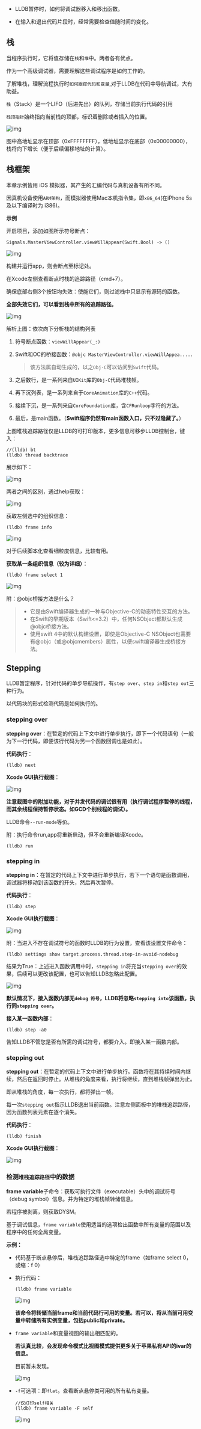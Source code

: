 * LLDB暂停时，如何将调试器移入和移出函数。

* 在输入和退出代码片段时，经常需要检查值随时间的变化。


## 栈

当程序执行时，它将值存储在`栈`和`堆`中。两者各有优点。

作为一个高级调试器，需要理解这些调试程序是如何工作的。

了解堆栈，理解流程执行时`如何跟踪代码和变量`,对于LLDB在代码中导航调试，大有助益。

`栈`（Stack）是一个LIFO（后进先出）的队列，存储当前执行代码的引用

`栈顶指针`始终指向当前栈的顶部，标识着删除或者插入的位置。

![img](imgs/6/000.png)

图中高地址显示在顶部（0xFFFFFFFF），低地址显示在底部（0x00000000），栈将向下增长（便于后续偏移地址的计算）。

## 栈框架


本章示例皆用 iOS 模拟器，其产生的汇编代码与真机设备有所不同。

因真机设备使用`ARM架构`，而模拟器使用Mac本机指令集，即`x86_64`(在iPhone 5s及以下编译时为 i386)。


**示例**

开启项目，添加如图所示符号断点：

```
Signals.MasterViewController.viewWillAppear(Swift.Bool) -> ()
```

![img](imgs/6/001.png)

构建并运行app，则会断点至标记处。


在Xcode左侧查看断点时栈的追踪路径（cmd+7）。

确保底部右侧3个按钮均失效：使能它们，则过滤栈中只显示有源码的函数。

**全部失效它们，可以看到栈中所有的追踪路径。**

![img](imgs/6/002.png)



解析上图：依次向下分析栈的结构列表

1. 符号断点函数：`viewWillAppear(_:)`
2. Swift和OC的桥接函数：`@objc MasterViewController.viewWillAppea.....`

	> 该方法属自动生成的，以之`Obj-C`可以访问到`Swift`代码。
3. 之后数行，是一系列来自`UIKit`库的`Obj-C`代码堆栈帧。
4. 再下沉列表，是一系列来自于`CoreAnimation`库的`C++`代码。
5. 接续下沉，是一系列来自`CoreFoundation`库，含`CFRunloop`字符的方法。
6. 最后，是main函数。（**Swift程序仍然有main函数入口，只不过隐藏了。**）


上图堆栈追踪路径仅是LLDB的可打印版本，更多信息可移步LLDB控制台，键入：

```
//(lldb) bt 
(lldb) thread backtrace
```

展示如下：

![img](imgs/6/003.png)

两者之间的区别，通过help获取：


![img](imgs/6/004.png)


获取左侧选中的组织信息：

```
(lldb) frame info
```

![img](imgs/6/005.png)


对于后续脚本化查看细粒度信息，比较有用。



**获取某一条组织信息（较为详细）：**

```
(lldb) frame select 1
```

![img](imgs/6/006.png)



附：@objc桥接方法是什么？

> * 它是由Swift编译器生成的一种与Objective-C的动态特性交互的方法。
> * 在Swift的早期版本（Swift<=3.2）中，任何NSObject都默认生成@objc桥接方法。
> * 使用swift 4中的默认构建设置，即使是Objective-C NSObject也需要有@objc（或@objcmembers）属性，以便swift编译器生成桥接方法。



## Stepping


LLDB暂定程序，针对代码的单步导航操作，有`step over`、`step in`和`step out`三种行为。

以代码块的形式检测代码是如何执行的。



### stepping over

**stepping over**：在暂定的代码上下文中进行单步执行，即下一个代码语句（一般为下一行代码，即便该行代码为另一个函数回调也是如此）。

**代码执行**：

```
(lldb) next
```

**Xcode GUI执行截图**：

![img](imgs/6/007.png)


**注意截图中的附加功能，对于并发代码的调试很有用（执行调试程序暂停的线程，而其余线程保持暂停状态。如GCD个别线程的调试）。**

LLDB命令`--run-mode`等价。


附：执行命令run,app将重新启动，但不会重新编译Xcode。

```
(lldb) run
```

### stepping in

**stepping in**：在暂定的代码上下文中进行单步执行，若下一个语句是函数调用，调试器将移动到该函数的开头，然后再次暂停。

**代码执行**：

```
(lldb) step
```

**Xcode GUI执行截图**：

![img](imgs/6/008.png)


附：当进入不存在调试符号的函数时LLDB的行为设置，查看该设置文件命令：

```
(lldb) settings show target.process.thread.step-in-avoid-nodebug
```

结果为True：上述进入函数调用中时，`stepping in`将充当`stepping over`的效果，后续可以更改该配置，也可以告知LLDB忽略此配置。

![img](imgs/6/009.png)

**默认情况下，接入函数内部无`debug 符号`，LLDB将忽略`stepping into`该函数，执行同`stepping over`。**

**接入某一函数内部**：

```
(lldb) step -a0
```

告知LLDB不管您是否有所需的调试符号，都要介入。即接入某一函数内部。


### stepping out

**stepping out**：在暂定的代码上下文中进行单步执行。函数将在其持续时间内继续，然后在返回时停止。从堆栈的角度来看，执行将继续，直到堆栈帧弹出为止。

即从堆栈的角度，每一次执行，都将弹出一帧。

每一次`stepping out`指示LLDB退出当前函数。注意左侧面板中的堆栈追踪路径，因为函数列表元素在逐个消失。

**代码执行**：

```
(lldb) finish
```

**Xcode GUI执行截图**：

![img](imgs/6/010.png)



### 检测`堆栈追踪路径`中的数据

**frame variable**子命令：获取可执行文件（executable）头中的调试符号（debug symbol）信息。并为特定的堆栈帧转储信息。

若程序被剥离，则获取DYSM。

基于调试信息，`frame variable`使用适当的选项检出函数中所有变量的范围以及程序中的任何全局变量。


**示例：**

* 代码基于断点悬停后，堆栈追踪路径选中特定的frame（如frame select 0，或缩：f 0）
* 执行代码：

	```
	(lldb) frame variable
	```
	
	![img](imgs/6/011.png)
	
	**该命令将转储当前frame和当前代码行可用的变量。若可以，将从当前可用变量中转储所有实例变量，包括public和private。**
	
	
* `frame variable`和变量视图的输出相匹配的。

	**若认真比较，会发现命令模式比视图模式提供更多关于苹果私有API的ivar的信息。**
	
	目前暂未发现。
	
	![img](imgs/6/012.png)
	
	
* `-f`可选项：即`flat`。查看断点悬停类可用的所有私有变量。

	``` 
	//仅打印self相关
	(lldb) frame variable -F self
	```

	![img](imgs/6/013.png)
	

	
